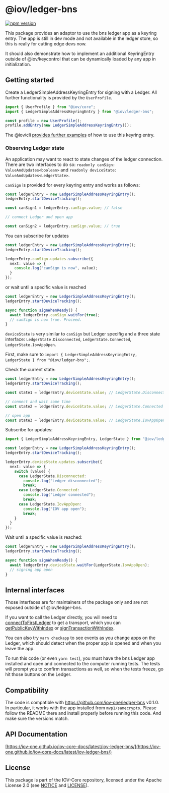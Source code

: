 # @iov/ledger-bns

[![npm version](https://img.shields.io/npm/v/@iov/ledger-bns.svg)](https://www.npmjs.com/package/@iov/ledger-bns)

This package provides an adaptor to use the bns ledger app as a keyring entry.
The app is still in dev mode and not available in the ledger store, so
this is really for cutting edge devs now.

It should also demonstrate how to implement an additional KeyringEntry outside of @iov/keycontrol
that can be dynamically loaded by any app in initialization.

## Getting started

Create a LedgerSimpleAddressKeyringEntry for signing with a Ledger. All
further functionality is provided by the `UserProfile`.

```ts
import { UserProfile } from "@iov/core";
import { LedgerSimpleAddressKeyringEntry } from "@iov/ledger-bns";

const profile = new UserProfile();
profile.addEntry(new LedgerSimpleAddressKeyringEntry());
```

The @iov/cli [provides further examples](https://github.com/iov-one/iov-core/tree/master/packages/iov-cli#ledger-usage)
of how to use this keyring entry.

### Observing Ledger state

An application may want to react to state changes of the ledger connection. There
are two interfaces to do so: `readonly canSign: ValueAndUpdates<boolean>` and `readonly deviceState: ValueAndUpdates<LedgerState>`.

`canSign` is provided for every keyring entry and works as follows:

```ts
const ledgerEntry = new LedgerSimpleAddressKeyringEntry();
ledgerEntry.startDeviceTracking();

const canSign1 = ledgerEntry.canSign.value; // false

// connect Ledger and open app

const canSign2 = ledgerEntry.canSign.value; // true
```

You can subscribe for updates

```ts
const ledgerEntry = new LedgerSimpleAddressKeyringEntry();
ledgerEntry.startDeviceTracking();

ledgerEntry.canSign.updates.subscribe({
  next: value => {
    console.log("canSign is now", value);
  }
});
```

or wait until a specific value is reached

```ts
const ledgerEntry = new LedgerSimpleAddressKeyringEntry();
ledgerEntry.startDeviceTracking();

async function signWhenReady() {
  await ledgerEntry.canSign.waitFor(true);
  // canSign is now true. Proceed.
}
```

`deviceState` is very similar to `canSign` but Ledger specifig and a three state interface:
`LedgerState.Disconnected`, `LedgerState.Connected`, `LedgerState.IovAppOpen`.

First, make sure to `import { LedgerSimpleAddressKeyringEntry, LedgerState } from "@iov/ledger-bns";`.

Check the current state:

```ts
const ledgerEntry = new LedgerSimpleAddressKeyringEntry();
ledgerEntry.startDeviceTracking();

const state1 = ledgerEntry.deviceState.value; // LedgerState.Disconnected

// connect and wait some time
const state2 = ledgerEntry.deviceState.value; // LedgerState.Connected

// open app
const state3 = ledgerEntry.deviceState.value; // LedgerState.IovAppOpen
```

Subscribe for updates:

```ts
import { LedgerSimpleAddressKeyringEntry, LedgerState } from "@iov/ledger-bns";

const ledgerEntry = new LedgerSimpleAddressKeyringEntry();
ledgerEntry.startDeviceTracking();

ledgerEntry.deviceState.updates.subscribe({
  next: value => {
    switch (value) {
      case LedgerState.Disconnected:
        console.log("Ledger disconnected");
        break;
      case LedgerState.Connected:
        console.log("Ledger connected");
        break;
      case LedgerState.IovAppOpen:
        console.log("IOV app open");
        break;
    }
  }
});
```

Wait until a specific value is reached:

```ts
const ledgerEntry = new LedgerSimpleAddressKeyringEntry();
ledgerEntry.startDeviceTracking();

async function signWhenReady() {
  await ledgerEntry.deviceState.waitFor(LedgerState.IovAppOpen);
  // signing app open
}
```

## Internal interfaces

Those interfaces are for maintainers of the package only and are not exposed
outside of @iov/ledger-bns.

If you want to call the Ledger directly, you will need to
[connectToFirstLedger](https://iov-one.github.io/iov-core-docs/latest/iov-ledger-bns/globals.html#connecttofirstledger) to get a transport,
which you can [getPublicKeyWithIndex](https://iov-one.github.io/iov-core-docs/latest/iov-ledger-bns/globals.html#getpublickeywithindex)
or [signTransactionWithIndex](https://iov-one.github.io/iov-core-docs/latest/iov-ledger-bns/globals.html#signtransactionwithindex).

You can also try `yarn checkapp` to see events as you change apps on the Ledger,
which should detect when the proper app is opened and when you leave the app.

To run this code (or even `yarn test`), you must have the bns Ledger app
installed and open and connected to the computer running tests.
The tests will prompt you to confirm transactions as well, so when the tests
freeze, go hit those buttons on the Ledger.

## Compatibility

The code is compatible with https://github.com/iov-one/ledger-bns v0.1.0.
In particular, it works with the app installed from `mvp1/samecrypto`.
Please follow the README there and install properly before running this code.
And make sure the versions match.

## API Documentation

[https://iov-one.github.io/iov-core-docs/latest/iov-ledger-bns/](https://iov-one.github.io/iov-core-docs/latest/iov-ledger-bns/)

## License

This package is part of the IOV-Core repository, licensed under the Apache License 2.0
(see [NOTICE](https://github.com/iov-one/iov-core/blob/master/NOTICE) and [LICENSE](https://github.com/iov-one/iov-core/blob/master/LICENSE)).
